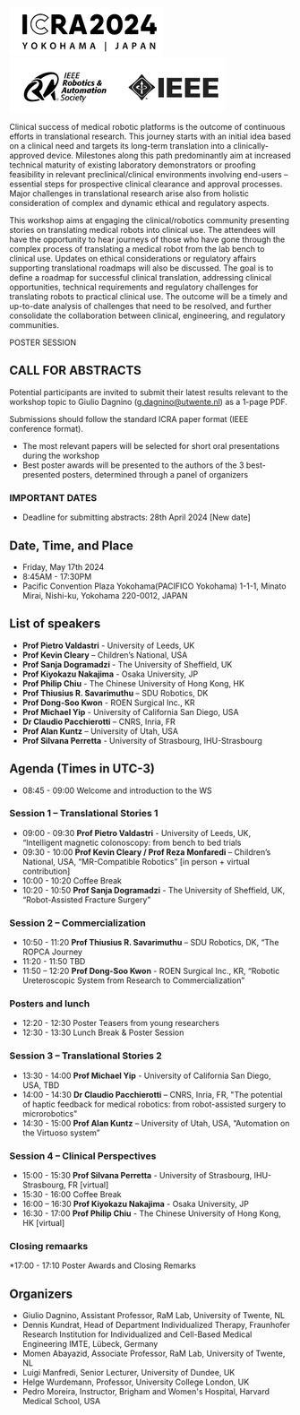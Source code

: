 ![image](Fig1.png)               ![image](Fig2.png)


Clinical success of medical robotic platforms is the outcome of continuous efforts in translational research. This journey starts with an initial idea based on a clinical need and targets its long-term translation into a clinically-approved device. Milestones along this path predominantly aim at increased technical maturity of existing laboratory demonstrators or proofing feasibility in relevant preclinical/clinical environments involving end-users – essential steps for prospective clinical clearance and approval processes. Major challenges in translational research arise also from holistic consideration of complex and dynamic ethical and regulatory aspects. 
 
This workshop aims at engaging the clinical/robotics community presenting stories on translating medical robots into clinical use. The attendees will have the opportunity to hear journeys of those who have gone through the complex process of translating a medical robot from the lab bench to clinical use. Updates on ethical considerations or regulatory affairs supporting translational roadmaps will also be discussed. 
The goal is to define a roadmap for successful clinical translation, addressing clinical opportunities, technical requirements and regulatory challenges for translating robots to practical clinical use. The outcome will be a timely and up-to-date analysis of challenges that need to be resolved, and further consolidate the collaboration between clinical, engineering, and regulatory communities. 

POSTER SESSION

## CALL FOR ABSTRACTS

Potential participants are invited to submit their latest results relevant to the workshop topic to Giulio Dagnino (g.dagnino@utwente.nl) as a 1-page PDF.

Submissions should follow the standard ICRA paper format (IEEE conference format).

* The most relevant papers will be selected for short oral presentations during the workshop
* Best poster awards will be presented to the authors of the 3 best-presented posters, determined through a panel of organizers 
### IMPORTANT DATES
* Deadline for submitting abstracts: 28th April 2024 [New date]

## Date, Time, and Place
* Friday, May 17th 2024
* 8:45AM - 17:30PM
* Pacific Convention Plaza Yokohama(PACIFICO Yokohama) 1-1-1, Minato Mirai, Nishi-ku, Yokohama 220-0012, JAPAN

## List of speakers

* **Prof Pietro Valdastri** - University of Leeds, UK
* **Prof Kevin Cleary** – Children’s National, USA
* **Prof Sanja Dogramadzi** - The University of Sheffield, UK
* **Prof Kiyokazu Nakajima** - Osaka University, JP
* **Prof Philip Chiu** - The Chinese University of Hong Kong, HK
* **Prof Thiusius R. Savarimuthu** – SDU Robotics, DK
* **Prof Dong-Soo Kwon** - ROEN Surgical Inc., KR
* **Prof Michael Yip** - University of California San Diego, USA
* **Dr Claudio Pacchierotti** – CNRS, Inria, FR
* **Prof Alan Kuntz** – University of Utah, USA
* **Prof Silvana Perretta** - University of Strasbourg, IHU-Strasbourg


## Agenda (Times in UTC-3)
* 08:45 - 09:00 Welcome and introduction to the WS
  
### Session 1 – Translational Stories 1
* 09:00 - 09:30 **Prof Pietro Valdastri** - University of Leeds, UK, “Intelligent magnetic colonoscopy: from bench to bed trials
* 09:30 - 10:00 **Prof Kevin Cleary / Prof Reza Monfaredi** – Children’s National, USA, “MR-Compatible Robotics” [in person + virtual contribution]
* 10:00 - 10:20 Coffee Break
* 10:20 - 10:50 **Prof Sanja Dogramadzi** - The University of Sheffield, UK, “Robot-Assisted Fracture Surgery”
 
### Session 2 – Commercialization
* 10:50 - 11:20 **Prof Thiusius R. Savarimuthu** – SDU Robotics, DK, “The ROPCA Journey
* 11:20 - 11:50 TBD
* 11:50 – 12:20 **Prof Dong-Soo Kwon** - ROEN Surgical Inc., KR, “Robotic Ureteroscopic System from Research to Commercialization”

### Posters and lunch
* 12:20 - 12:30 Poster Teasers from young researchers
* 12:30 - 13:30 Lunch Break & Poster Session
 
### Session 3 – Translational Stories 2
* 13:30 - 14:00 **Prof Michael Yip** - University of California San Diego, USA, TBD
* 14:00 - 14:30 **Dr Claudio Pacchierotti** – CNRS, Inria, FR, "The potential of haptic feedback for medical robotics: from robot-assisted surgery to 
microrobotics"
* 14:30 - 15:00 **Prof Alan Kuntz** – University of Utah, USA, “Automation on the Virtuoso system”
 
### Session 4 –  Clinical Perspectives
* 15:00 - 15:30 **Prof Silvana Perretta** - University of Strasbourg, IHU-Strasbourg, FR [virtual]
* 15:30 - 16:00 Coffee Break
* 16:00 – 16:30 **Prof Kiyokazu Nakajima** - Osaka University, JP
* 16:30 - 17:00 **Prof Philip Chiu** - The Chinese University of Hong Kong, HK [virtual]

### Closing remaarks
*17:00 - 17:10 Poster Awards and Closing Remarks


## Organizers
* Giulio Dagnino, Assistant Professor, RaM Lab, University of Twente, NL
* Dennis Kundrat,  Head of Department Individualized Therapy, Fraunhofer Research Institution for Individualized and Cell-Based Medical Engineering IMTE, Lübeck, Germany
* Momen Abayazid, Associate Professor, RaM Lab, University of Twente, NL 
* Luigi Manfredi, Senior Lecturer, University of Dundee, UK  
* Helge Wurdemann, Professor, University College London, UK  
* Pedro Moreira, Instructor, Brigham and Women's Hospital, Harvard Medical School, USA 



